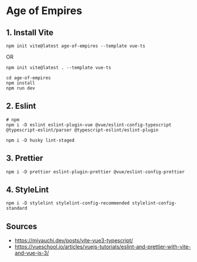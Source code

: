 # Age of Empires

## 1. Install Vite

```
npm init vite@latest age-of-empires --template vue-ts
```

OR

```
npm init vite@latest . --template vue-ts
```

```
cd age-of-empires
npm install
npm run dev
```

## 2. Eslint

```
# npm
npm i -D eslint eslint-plugin-vue @vue/eslint-config-typescript @typescript-eslint/parser @typescript-eslint/eslint-plugin

```

```
npm i -D husky lint-staged
```

## 3. Prettier

```
npm i -D prettier eslint-plugin-prettier @vue/eslint-config-prettier
```

## 4. StyleLint

```
npm i -D stylelint stylelint-config-recommended stylelint-config-standard
```

## Sources

- https://miyauchi.dev/posts/vite-vue3-typescript/
- https://vueschool.io/articles/vuejs-tutorials/eslint-and-prettier-with-vite-and-vue-js-3/
